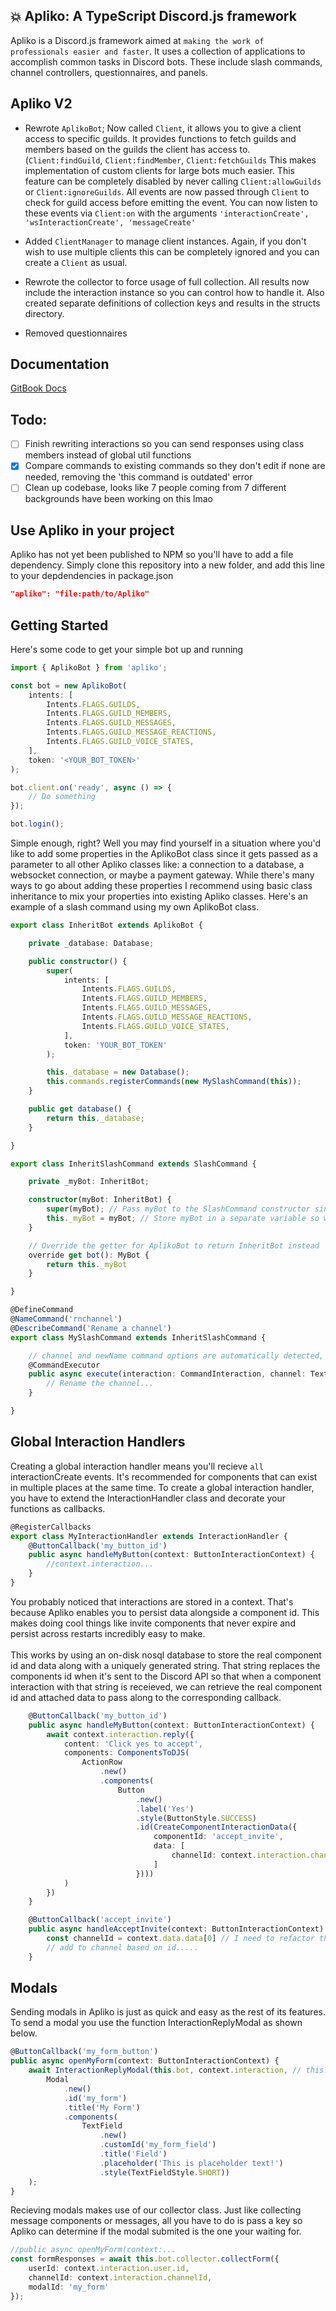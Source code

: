 ## 💥 Apliko: A TypeScript Discord.js framework

Apliko is a Discord.js framework aimed at `making the work of professionals easier and faster`. It uses a collection of applications to accomplish common tasks in Discord bots. These include slash commands, channel controllers, questionnaires, and panels.

## Apliko V2
- Rewrote `AplikoBot`; Now called `Client`, it allows you to give a client access to specific guilds. It provides functions to fetch guilds and members based on the guilds the client has access to. (`Client:findGuild`, `Client:findMember`, `Client:fetchGuilds` This makes implementation of custom clients for large bots much easier. This feature can be completely disabled by never calling `Client:allowGuilds` or `Client:ignoreGuilds`. All events are now passed through `Client` to check for guild access before emitting the event. You can now listen to these events via `Client:on` with the arguments `'interactionCreate', 'wsInteractionCreate', 'messageCreate'`

- Added `ClientManager` to manage client instances. Again, if you don't wish to use multiple clients this can be completely ignored and you can create a `Client` as usual. 

- Rewrote the collector to force usage of full collection. All results now include the interaction instance so you can control how to handle it. Also created separate definitions of collection keys and results in the structs directory. 

- Removed questionnaires

## Documentation

[GitBook Docs](https://anthony-a.gitbook.io/apliko/)

## Todo:

-   [ ] Finish rewriting interactions so you can send responses using class members instead of global util functions
-   [x] Compare commands to existing commands so they don't edit if none are needed, removing the 'this command is outdated' error
-   [ ] Clean up codebase, looks like 7 people coming from 7 different backgrounds have been working on this lmao

## Use Apliko in your project

Apliko has not yet been published to NPM so you'll have to add a file dependency. Simply clone this repository into a new folder, and add this line to your depdendencies in package.json

```json
"apliko": "file:path/to/Apliko"
```

## Getting Started

Here's some code to get your simple bot up and running

```typescript
import { AplikoBot } from 'apliko';

const bot = new AplikoBot(
    intents: [
        Intents.FLAGS.GUILDS,
        Intents.FLAGS.GUILD_MEMBERS,
        Intents.FLAGS.GUILD_MESSAGES,
        Intents.FLAGS.GUILD_MESSAGE_REACTIONS,
        Intents.FLAGS.GUILD_VOICE_STATES,
    ],
    token: '<YOUR_BOT_TOKEN>'
);

bot.client.on('ready', async () => {
    // Do something
});

bot.login();
```

Simple enough, right? Well you may find yourself in a situation where you'd like to add some properties in the AplikoBot class since it gets passed as a parameter to all other Apliko classes like: a connection to a database, a websocket connection, or maybe a payment gateway. While there's many ways to go about adding these properties I recommend using basic class inheritance to mix your properties into existing Apliko classes. Here's an example of a slash command using my own AplikoBot class.

```typescript
export class InheritBot extends AplikoBot {

    private _database: Database;

    public constructor() {
        super(
            intents: [
                Intents.FLAGS.GUILDS,
                Intents.FLAGS.GUILD_MEMBERS,
                Intents.FLAGS.GUILD_MESSAGES,
                Intents.FLAGS.GUILD_MESSAGE_REACTIONS,
                Intents.FLAGS.GUILD_VOICE_STATES,
            ],
            token: 'YOUR_BOT_TOKEN'
        );

        this._database = new Database();
        this.commands.registerCommands(new MySlashCommand(this));
    }

    public get database() {
        return this._database;
    }

}

export class InheritSlashCommand extends SlashCommand {

    private _myBot: InheritBot;

    constructor(myBot: InheritBot) {
        super(myBot); // Pass myBot to the SlashCommand constructor since it extends AplikoBot
        this._myBot = myBot; // Store myBot in a separate variable so we save the types
    }

    // Override the getter for AplikoBot to return InheritBot instead
    override get bot(): MyBot {
        return this._myBot
    }

}

@DefineCommand
@NameCommand('rnchannel')
@DescribeCommand('Rename a channel')
export class MySlashCommand extends InheritSlashCommand {

    // channel and newName command options are automatically detected, more on that later ;)
    @CommandExecutor
    public async execute(interaction: CommandInteraction, channel: TextChannel, newName: string) {
        // Rename the channel...
    }

}
```

## Global Interaction Handlers

Creating a global interaction handler means you'll recieve `all` interactionCreate events. It's recommended for components that can exist in multiple places at the same time. To create a global interaction handler, you have to extend the InteractionHandler class and decorate your functions as callbacks.

```typescript
@RegisterCallbacks
export class MyInteractionHandler extends InteractionHandler {
    @ButtonCallback('my_button_id')
    public async handleMyButton(context: ButtonInteractionContext) {
        //context.interaction...
    }
}
```

You probably noticed that interactions are stored in a context. That's because Apliko enables you to persist data alongside a component id. This makes doing cool things like invite components that never expire and persist across restarts incredibly easy to make.<br/> <br/>This works by using an on-disk nosql database to store the real component id and data along with a uniquely generated string. That string replaces the components id when it's sent to the Discord API so that when a component interaction with that string is receieved, we can retrieve the real component id and attached data to pass along to the corresponding callback.

```typescript
    @ButtonCallback('my_button_id')
    public async handleMyButton(context: ButtonInteractionContext) {
        await context.interaction.reply({
            content: 'Click yes to accept',
            components: ComponentsToDJS(
                ActionRow
                    .new()
                    .components(
                        Button
                            .new()
                            .label('Yes')
                            .style(ButtonStyle.SUCCESS)
                            .id(CreateComponentInteractionData({
                                componentId: 'accept_invite',
                                data: [
                                    channelId: context.interaction.channelId
                                ]
                            })))
            )
        })
    }

    @ButtonCallback('accept_invite')
    public async handleAcceptInvite(context: ButtonInteractionContext) {
        const channelId = context.data.data[0] // I need to refactor this, I know lol
        // add to channel based on id.....
    }
```

## Modals

Sending modals in Apliko is just as quick and easy as the rest of its features. To send a modal you use the function InteractionReplyModal as shown below.

```typescript
@ButtonCallback('my_form_button')
public async openMyForm(context: ButtonInteractionContext) {
    await InteractionReplyModal(this.bot, context.interaction, // this.bot contains the REST instance
        Modal
            .new()
            .id('my_form')
            .title('My Form')
            .components(
                TextField
                    .new()
                    .customId('my_form_field')
                    .title('Field')
                    .placeholder('This is placeholder text!')
                    .style(TextFieldStyle.SHORT))
    );
}
```

Recieving modals makes use of our collector class. Just like collecting message components or messages, all you have to do is pass a key so Apliko can determine if the modal submited is the one your waiting for.

```typescript
//public async openMyForm(context:...
const formResponses = await this.bot.collector.collectForm({
    userId: context.interaction.user.id,
    channelId: context.interaction.channelId,
    modalId: 'my_form'
});
```
